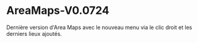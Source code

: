 # AreaMaps-V0.0724
Dernière version d'Area Maps avec le nouveau menu via le clic droit et les derniers lieux ajoutés.

